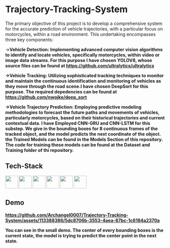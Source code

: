 # Trajectory-Tracking-System

The primary objective of this project is to develop a comprehensive system for the accurate prediction of vehicle trajectories, with a particular focus on motorcycles, within a road environment. This undertaking encompasses three key components:

-><b>Vehicle Detection:<b/> 
Implementing advanced computer vision algorithms to identify and locate vehicles, specifically motorcycles, within video or image data streams. For this purpose I have chosen YOLOV8, whose source files can be found at https://github.com/ultralytics/ultralytics

-><b>Vehicle Tracking:<b/> 
Utilizing sophisticated tracking techniques to monitor and maintain the continuous identification and monitoring of vehicles as they move through the road scene.I have chosen DeepSort for this purpose. The required depedencies can be found at https://github.com/nwojke/deep_sort

-><b>Vehicle Trajectory Prediction:<b/> 
Employing predictive modeling methodologies to forecast the future paths and movements of vehicles, particularly motorcycles, based on their historical trajectories and current contextual data. I have Employed CNN-GRU and CNN-LSTM for this substep. We give in the bounding boxes for 8 continuous frames of the tracked object, and the model predicts the next coordinate of the object. the Trained Models can be found in the Models Section of this repository. The code for training these models can be found at the Dataset and Training folder of thi repository.



## Tech-Stack
<div><img src="https://camo.githubusercontent.com/d9170200b3894f1bb39610409a2b6bd82fa4e31f81156291b2040e6dfea09bf3/68747470733a2f2f63646e2e6a7364656c6976722e6e65742f67682f64657669636f6e732f64657669636f6e2f69636f6e732f7079746f7263682f7079746f7263682d6f726967696e616c2e737667" height="40px" width="40px">
<img src="https://camo.githubusercontent.com/26775c5884b7e016cd32a1ed450980e1d404c81b19077f7702f5e3e7c746dc5d/68747470733a2f2f63646e2e6a7364656c6976722e6e65742f67682f64657669636f6e732f64657669636f6e2f69636f6e732f74656e736f72666c6f772f74656e736f72666c6f772d6f726967696e616c2e737667" height="40px" width="40px">
<img src="https://camo.githubusercontent.com/5603e24b61199730db8d47721aeb6b7e6e0517ee6f43bb6762552a4d625607c9/68747470733a2f2f63646e2e6a7364656c6976722e6e65742f67682f64657669636f6e732f64657669636f6e2f69636f6e732f707974686f6e2f707974686f6e2d6f726967696e616c2e737667" height="40px" width="40px">
<img src="https://camo.githubusercontent.com/25d07ba4220a3fcadb4af12394d157494ec298dec4ecd86321961427ea18c9e8/68747470733a2f2f63646e2e6a7364656c6976722e6e65742f67682f64657669636f6e732f64657669636f6e2f69636f6e732f7673636f64652f7673636f64652d6f726967696e616c2e737667" height="40px" width="40px">
<img src="https://camo.githubusercontent.com/a7788e074a00b2faa78a3d5d74a643522dcbb5d7267a96a3648f2b772d95702f/68747470733a2f2f63646e2e6a7364656c6976722e6e65742f67682f64657669636f6e732f64657669636f6e2f69636f6e732f616e61636f6e64612f616e61636f6e64612d6f726967696e616c2e737667" height="40px" width="40px">
<img src="https://camo.githubusercontent.com/baf28e1c345391854671f1d2c7d53012b92341cac2bf3e94789ba92c76770d7d/68747470733a2f2f63646e2e6a7364656c6976722e6e65742f67682f64657669636f6e732f64657669636f6e2f69636f6e732f6f70656e63762f6f70656e63762d6f726967696e616c2e737667" height="40px" width="40px">
<div/>

## Demo

https://github.com/Archangel0007/Trajectory-Tracking-System/assets/113388386/5dc8706b-3553-4aea-87bc-1c6184a2370a

You can see in the small demo. The center of every bounding boxes is the current state, the model is trying to predict the center point in the next state.
